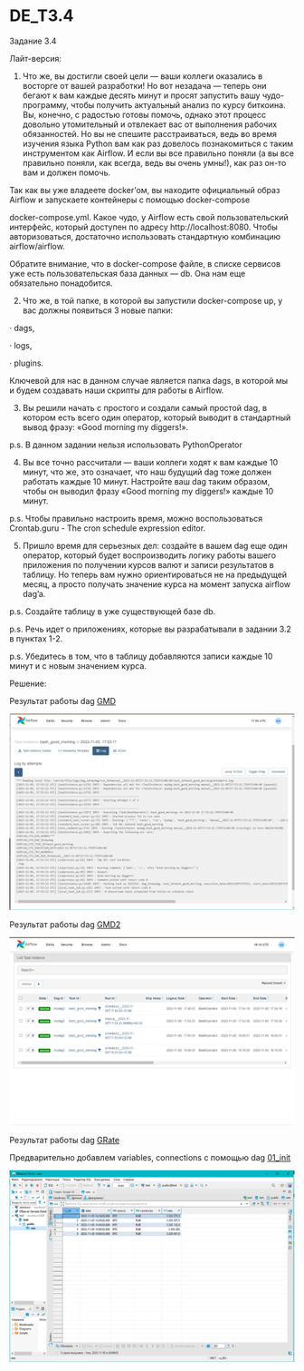 # DE_T3.4
Задание 3.4

Лайт-версия:

1.   Что же, вы достигли своей цели — ваши коллеги оказались в восторге от вашей разработки! Но вот незадача — теперь они бегают к вам каждые десять минут и просят запустить вашу чудо-программу, чтобы получить актуальный анализ по курсу биткоина. Вы, конечно, с радостью готовы помочь, однако этот процесс довольно утомительный и отвлекает вас от выполнения рабочих обязанностей. Но вы не спешите расстраиваться, ведь во время изучения языка Python вам как раз довелось познакомиться с таким инструментом как Airflow. И если вы все правильно поняли (а вы все правильно поняли, как всегда, ведь вы очень умны!), как раз он-то вам и должен помочь.



Так как вы уже владеете docker’ом, вы находите официальный образ Airflow и запускаете контейнеры с помощью docker-compose 

docker-compose.yml. Какое чудо, у Airflow есть свой пользовательский интерфейс, который доступен по адресу http://localhost:8080. Чтобы авторизоваться, достаточно использовать стандартную комбинацию airflow/airflow.

Обратите внимание, что в docker-compose файле, в списке сервисов уже есть пользовательская база данных — db. Она нам еще обязательно понадобится.

2.   Что же, в той папке, в которой вы запустили docker-compose up, у вас должны появиться 3 новые папки:

·       dags,

·       logs,

·       plugins.



Ключевой для нас в данном случае является папка dags, в которой мы и будем создавать наши скрипты для работы в Airflow.



3.   Вы решили начать с простого и создали самый простой dag, в котором есть всего один оператор, который выводит в стандартный вывод фразу: «Good morning my diggers!».



p.s. В данном задании нельзя использовать PythonOperator

4.   Вы все точно рассчитали — ваши коллеги ходят к вам каждые 10 минут, что же, это означает, что наш будущий dag тоже должен работать каждые 10 минут. Настройте ваш dag таким образом, чтобы он выводил фразу «Good morning my diggers!» каждые 10 минут.



p.s. Чтобы правильно настроить время, можно воспользоваться Crontab.guru - The cron schedule expression editor.

5.   Пришло время для серьезных дел: создайте в вашем dag еще один оператор, который будет воспроизводить логику работы вашего приложения по получении курсов валют и записи результатов в таблицу. Но теперь вам нужно ориентироваться не на предыдущей месяц, а просто получать значение курса на момент запуска airflow dag’a.



p.s. Создайте таблицу в уже существующей базе db.

p.s. Речь идет о приложениях, которые вы разрабатывали в задании 3.2 в пунктах 1-2.

p.s. Убедитесь в том, что в таблицу добавляются записи каждые 10 минут и с новым значением курса.

Решение:

Результат работы dag [GMD](https://github.com/MOMIV/DE_T3.4/blob/main/dags/GMD.py)

![Image alt](https://github.com/MOMIV/DE_T3.4/raw/main/pic/1.png)

Результат работы dag [GMD2](https://github.com/MOMIV/DE_T3.4/blob/main/dags/GMD2.py)

![Image alt](https://github.com/MOMIV/DE_T3.4/raw/main/pic/2.png)

Результат работы dag [GRate](https://github.com/MOMIV/DE_T3.4/blob/main/dags/GRate.py)

Предварительно добавлем variables, connections с помощью dag [01_init](https://github.com/MOMIV/DE_T3.4/blob/main/dags/01_init.py)

![Image alt](https://github.com/MOMIV/DE_T3.4/raw/main/pic/3.png)
